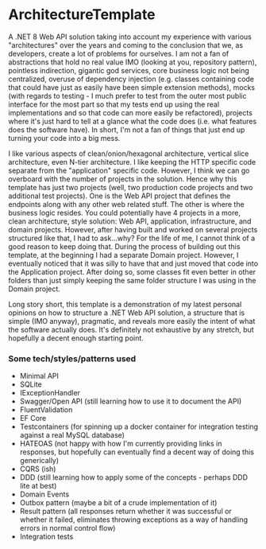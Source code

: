 # ArchitectureTemplate

A .NET 8 Web API solution taking into account my experience with various "architectures" over the years and coming to the conclusion that we, as developers, create a lot of problems for ourselves. I am not a fan of abstractions that hold no real value IMO (looking at you, repository pattern), pointless indirection, gigantic god services, core business logic not being centralized, overuse of dependency injection (e.g. classes containing code that could have just as easily have been simple extension methods), mocks (with regards to testing - I much prefer to test from the outer most public interface for the most part so that my tests end up using the real implementations and so that code can more easily be refactored), projects where it's just hard to tell at a glance what the code does (i.e. what features does the software have). In short, I'm not a fan of things that just end up turning your code into a big mess.

I like various aspects of clean/onion/hexagonal architecture, vertical slice architecture, even N-tier architecture. I like keeping the HTTP specific code separate from the "application" specific code. However, I think we can go overboard with the number of projects in the solution. Hence why this template has just two projects (well, two production code projects and two additional test projects). One is the Web API project that defines the endpoints along with any other web related stuff. The other is where the business logic resides. You could potentially have 4 projects in a more, clean architecture, style solution: Web API, application, infrastructure, and domain projects. However, after having built and worked on several projects structured like that, I had to ask...why? For the life of me, I cannot think of a good reason to keep doing that. During the process of building out this template, at the beginning I had a separate Domain project. However, I eventually noticed that it was silly to have that and just moved that code into the Application project. After doing so, some classes fit even better in other folders than just simply keeping the same folder structure I was using in the Domain project.

Long story short, this template is a demonstration of my latest personal opinions on how to structure a .NET Web API solution, a structure that is simple (IMO anyway), pragmatic, and reveals more easily the intent of what the software actually does. It's definitely not exhaustive by any stretch, but hopefully a decent enough starting point.

### Some tech/styles/patterns used

- Minimal API
- SQLite
- IExceptionHandler
- Swagger/Open API (still learning how to use it to document the API)
- FluentValidation
- EF Core
- Testcontainers (for spinning up a docker container for integration testing against a real MySQL database)
- HATEOAS (not happy with how I'm currently providing links in responses, but hopefully can eventually find a decent way of doing this generically)
- CQRS (ish)
- DDD (still learning how to apply some of the concepts - perhaps DDD lite at best)
- Domain Events
- Outbox pattern (maybe a bit of a crude implementation of it)
- Result pattern (all responses return whether it was successful or whether it failed, eliminates throwing exceptions as a way of handling errors in normal control flow)
- Integration tests
